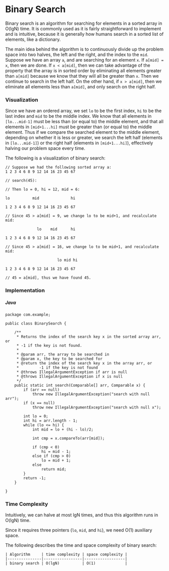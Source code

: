 # Binary Search

Binary search is an algorithm for searching for elements in a sorted array in 
O(lgN) time. It is commonly used as it is fairly straightforward to 
implement and is intuitive, because it is generally how humans search in a 
sorted list of elements, like a dictionary.

The main idea behind the algorithm is to continuously divide up the problem
space into two halves, the left and the right, and the index to the `mid`.
Suppose we have an array `a`, and are searching for an element `x`. If 
`a[mid] = x`, then we are done. If `x < a[mid]`, then we can take advantage of 
the property that the array is in sorted order by eliminating all elements 
greater than `a[mid]` because we know that they will all be greater than `x`. 
Then we continue to search in the left half. On the other hand, if `x > a[mid]`,
then we eliminate all elements less than `a[mid]`, and only search on the right
half.

### Visualization

Since we have an ordered array, we set `lo` to be the first index, `hi` to be 
the last index and `mid` to be the middle index. We know that all elements in 
`[lo...mid-1]` must be less than (or equal to) the middle element, and that all 
elements in `[mid+1...hi]` must be greater than (or equal to) the middle 
element. Thus if we compare the searched element to the middle element, 
depending on whether it is less or greater, we search the left half 
(elements in `[lo...mid-1]`) or the right half (elements in `[mid+1...hi]`), 
effectively halving our problem space every time.

The following is a visualization of binary search:

```
// Suppose we had the following sorted array a:
1 2 3 4 6 8 9 12 14 16 23 45 67

// search(45):

// Then lo = 0, hi = 12, mid = 6:

lo          mid              hi

1 2 3 4 6 8 9 12 14 16 23 45 67

// Since 45 > a[mid] = 9, we change lo to be mid+1, and recalculate mid:

              lo    mid      hi

1 2 3 4 6 8 9 12 14 16 23 45 67

// Since 45 > a[mid] = 16, we change lo to be mid+1, and recalculate mid:

                       lo mid hi

1 2 3 4 6 8 9 12 14 16 23 45 67

// 45 = a[mid], thus we have found 45.
```

### Implementation 

##### Java

```
package com.example;

public class BinarySearch {

    /**
     * Returns the index of the search key x in the sorted array arr, or
     * -1 if the key is not found.
     *
     * @param arr, the array to be searched in
     * @param x, the key to be searched for
     * @return the index of the search key x in the array arr, or
     *         -1 if the key is not found
     * @throws IllegalArgumentException if arr is null
     * @throws IllegalArgumentException if x is null
     */
    public static int search(Comparable[] arr, Comparable x) {
        if (arr == null)
            throw new IllegalArgumentException("search with null arr");
        if (x == null)
            throw new IllegalArgumentException("search with null x");

        int lo = 0;
        int hi = arr.length - 1;
        while (lo <= hi) {
            int mid = lo + (hi - lo)/2;

            int cmp = x.compareTo(arr[mid]);

            if (cmp < 0)
                hi = mid - 1;
            else if (cmp > 0)
                lo = mid + 1;
            else
                return mid;
        }
        return -1;
    }

}
```

### Time Complexity

Intuitively, we can halve at most lgN times, and thus this algorithm runs in 
O(lgN) time.

Since it requires three pointers (`lo`, `mid`, and `hi`), we need O(1)
auxiliary space.

The following describes the time and space complexity of binary search:

```
| Algorithm     | time complexity | space complexity |
|---------------|-----------------|------------------|
| binary search | O(lgN)          | O(1)             |
```